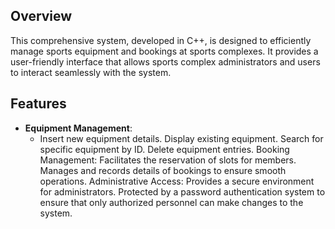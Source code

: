 ## Overview

This comprehensive system, developed in C++, is designed to efficiently manage sports equipment and bookings at sports complexes. It provides a user-friendly interface that allows sports complex administrators and users to interact seamlessly with the system.

## Features
- **Equipment Management**:
     - Insert new equipment details.
Display existing equipment.
Search for specific equipment by ID.
Delete equipment entries.
Booking Management:
Facilitates the reservation of slots for members.
Manages and records details of bookings to ensure smooth operations.
Administrative Access:
Provides a secure environment for administrators.
Protected by a password authentication system to ensure that only authorized personnel can make changes to the system.
